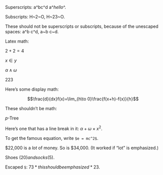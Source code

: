 Superscripts: a^bc^d a^*hello*^.

Subscripts: H~2~O, H~23~O.

These should not be superscripts or subscripts, because of the unescaped spaces: a^b c^d, a~b c~d.

Latex math:

$2+2=4$

$x \in y$

$\alpha \wedge \omega$

$223$

Here’s some display math:

$$\frac{d}{dx}f(x)=\lim_{h\to 0}\frac{f(x+h)-f(x)}{h}$$

These shouldn’t be math:

$p$-Tree

Here’s one that has a line break in it: $\alpha + \omega \times x^2$.

To get the famous equation, write `$e = mc^2$`.

$22,000 is a *lot* of money. So is $34,000. (It worked if “lot” is emphasized.)

Shoes ($20) and socks ($5).

Escaped `$`: $73 *this should be emphasized* 23$.
